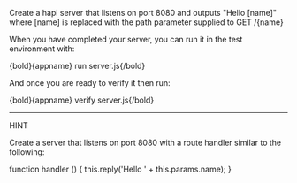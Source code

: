 Create a hapi server that listens on port 8080 and outputs
"Hello [name]" where [name] is replaced with the path parameter
supplied to GET /{name}


When you have completed your server, you can run it in the test
environment with:

  {bold}{appname} run server.js{/bold}

And once you are ready to verify it then run:

  {bold}{appname} verify server.js{/bold}

-----------------------------------------------------------------

HINT

Create a server that listens on port 8080 with a route handler
similar to the following:

function handler () {
    this.reply('Hello ' + this.params.name);
}